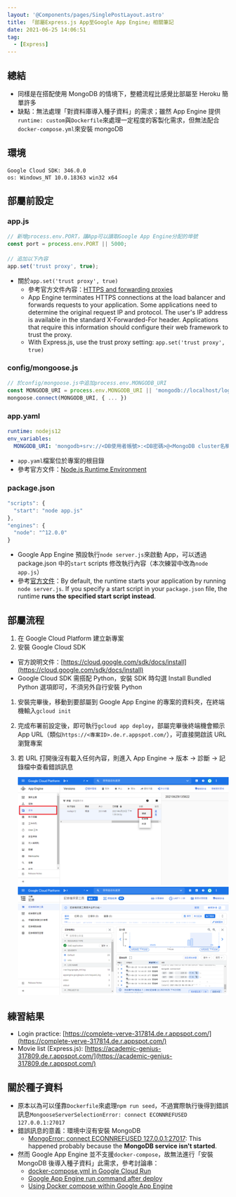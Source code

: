 ```yaml
---
layout: '@Components/pages/SinglePostLayout.astro'
title: 「部屬Express.js App至Google App Engine」相關筆記
date: 2021-06-25 14:06:51
tag:
  - [Express]
---
```


## 總結

- 同樣是在搭配使用 MongoDB 的情境下，整體流程比感覺比部屬至 Heroku 簡單許多
- 缺點：無法處理「對資料庫導入種子資料」的需求；雖然 App Engine 提供`runtime: custom`與`Dockerfile`來處理一定程度的客製化需求，但無法配合`docker-compose.yml`來安裝 mongoDB

## 環境

```
Google Cloud SDK: 346.0.0
os: Windows_NT 10.0.18363 win32 x64
```

## 部屬前設定

### app.js

```js
// 新增process.env.PORT，讓App可以讀取Google App Engine分配的埠號
const port = process.env.PORT || 5000;

// 追加以下內容
app.set('trust proxy', true);
```

- 關於`app.set('trust proxy', true)`
  - 參考官方文件內容：[HTTPS and forwarding proxies](https://cloud.google.com/appengine/docs/standard/nodejs/runtime#https_and_forwarding_proxies)
  - App Engine terminates HTTPS connections at the load balancer and forwards requests to your application. Some applications need to determine the original request IP and protocol. The user's IP address is available in the standard X-Forwarded-For header. Applications that require this information should configure their web framework to trust the proxy.
  - With Express.js, use the trust proxy setting: `app.set('trust proxy', true)`

### config/mongoose.js

```js
// 於config/mongoose.js中追加process.env.MONGODB_URI
const MONGODB_URI = process.env.MONGODB_URI || 'mongodb://localhost/login-passport'
mongoose.connect(MONGODB_URI, { ... })
```

### app.yaml

```yaml
runtime: nodejs12
env_variables:
  MONGODB_URI: 'mongodb+srv://<DB使用者帳號>:<DB密碼>@<MongoDB cluster名稱>.8glc1.mongodb.net/<MongoDB cluster名稱>?retryWrites=true&w=majority'
```

- `app.yaml`檔案位於專案的根目錄
- 參考官方文件：[Node.js Runtime Environment](https://cloud.google.com/appengine/docs/standard/nodejs/runtime)

### package.json

```js
"scripts": {
  "start": "node app.js"
},
"engines": {
  "node": "^12.0.0"
}
```

- Google App Engine 預設執行`node server.js`來啟動 App，可以透過 package.json 中的`start` scripts 修改執行內容（本次練習中改為`node app.js`）
- 參考[官方文件](https://cloud.google.com/appengine/docs/standard/nodejs/runtime#application_startup)：By default, the runtime starts your application by running `node server.js`. If you specify a start script in your `package.json` file, the runtime **runs the specified start script instead**.

## 部屬流程

1. 在 Google Cloud Platform 建立新專案
1. 安裝 Google Cloud SDK

- 官方說明文件：[https://cloud.google.com/sdk/docs/install](https://cloud.google.com/sdk/docs/install)
- Google Cloud SDK 需搭配 Python，安裝 SDK 時勾選 Install Bundled Python 選項即可，不須另外自行安裝 Python

1. 安裝完畢後，移動到要部屬到 Google App Engine 的專案的資料夾，在終端機輸入`gcloud init`
1. 完成布署前設定後，即可執行`gcloud app deploy`，部屬完畢後終端機會顯示 App URL（類似`https://<專案ID>.de.r.appspot.com/`），可直接開啟該 URL 瀏覽專案
1. 若 URL 打開後沒有載入任何內容，則進入 App Engine → 版本 → 診斷 → 記錄檔中查看錯誤訊息

   ![demo 1](/2021/express-app-deploy-gcp/gcp_AppEngine_Version.png)
   ![demo 2](/2021/express-app-deploy-gcp/gcp_log.png)

## 練習結果

- Login practice: [https://complete-verve-317814.de.r.appspot.com/](https://complete-verve-317814.de.r.appspot.com/)
- Movie list (Express.js): [https://academic-genius-317809.de.r.appspot.com/](https://academic-genius-317809.de.r.appspot.com/)

## 關於種子資料

- 原本以為可以僅靠`Dockerfile`來處理`npm run seed`，不過實際執行後得到錯誤訊息`MongooseServerSelectionError: connect ECONNREFUSED 127.0.0.1:27017`
- 錯誤訊息的意義：環境中沒有安裝 MongoDB
  - [MongoError: connect ECONNREFUSED 127.0.0.1:27017](https://stackoverflow.com/questions/46523321/mongoerror-connect-econnrefused-127-0-0-127017): This happened probably because the **MongoDB service isn't started**.
- 然而 Google App Engine 並不支援`docker-compose`，故無法進行「安裝 MongoDB 後導入種子資料」此需求，參考討論串：
  - [docker-compose.yml in Google Cloud Run](https://stackoverflow.com/questions/63782456/docker-compose-yml-in-google-cloud-run)
  - [Google App Engine run command after deploy](https://stackoverflow.com/questions/63223193/google-app-engine-run-command-after-deploy)
  - [Using Docker compose within Google App Engine](https://stackoverflow.com/questions/39877521/using-docker-compose-within-google-app-engine)
